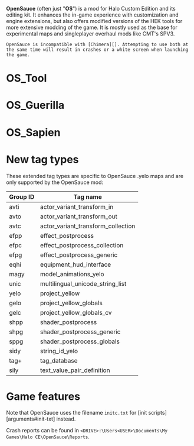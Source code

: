 **OpenSauce** (often just "**OS**") is a mod for Halo Custom Edition and its editing kit. It enhances the in-game experience with customization and engine extensions, but also offers modified versions of the HEK tools for more extensive modding of the game. It is mostly used as the base for experimental maps and singleplayer overhaul mods like CMT's SPV3.

```.alert info
OpenSauce is incompatible with [Chimera][]. Attempting to use both at the same time will result in crashes or a white screen when launching the game.
```

# OS_Tool

# OS_Guerilla

# OS_Sapien

# New tag types
These extended tag types are specific to OpenSauce .yelo maps and are only supported by the OpenSauce mod:

|Group ID|Tag name
|---------|------------------------
|avti     |actor_variant_transform_in
|avto     |actor_variant_transform_out
|avtc     |actor_variant_transform_collection
|efpp     |effect_postprocess
|efpc     |effect_postprocess_collection
|efpg     |effect_postprocess_generic
|eqhi     |equipment_hud_interface
|magy     |model_animations_yelo
|unic     |multilingual_unicode_string_list
|yelo     |project_yellow
|gelo     |project_yellow_globals
|gelc     |project_yellow_globals_cv
|shpp     |shader_postprocess
|shpg     |shader_postprocess_generic
|sppg     |shader_postprocess_globals
|sidy     |string_id_yelo
|tag+     |tag_database
|sily     |text_value_pair_definition

# Game features
Note that OpenSauce uses the filename `initc.txt` for [init scripts][arguments#init-txt] instead.

Crash reports can be found in `<DRIVE>:\Users<USER>\Documents\My Games\Halo CE\OpenSauce\Reports`.
